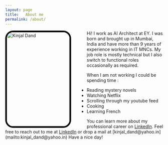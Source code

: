 ```yaml
---
layout: page
title:   About me
permalink: /about/
---
```

<p><img src="../images/IMG_2554 - Copy.png" alt="Kinjal Dand" height="300" width="200" style='float:left;margin-right:50px;border:5px solid #000;border-radius: 25px;'><span style='display:inline'>Hi! I work as AI Architect at EY. I was born and brought up in Mumbai, India and have more than 9 years of experience working in IT MNCs.
My job role is mostly technical but I also switch to functional roles occasionally as required.</span></p>

When I am not working I could be spending time :
<ul>
  <li>Reading mystery novels</li>
  <li>Watching Netflix</li>
  <li>Scrolling through my youtube feed</li>
  <li>Cooking</li>
  <li>Learning French</li>
</ul>

<span style='display:inline'>
You can learn more about my professional career on <a href='https://www.linkedin.com/in/kinjaldand/'>LinkedIn</a>. 
Feel free to reach out to me at <a href='https://www.linkedin.com/in/kinjaldand/'>LinkedIn</a> or drop a mail at [kinjal_dand@yahoo.in](mailto:kinjal_dand@yahoo.in) Have a nice day! </span>


